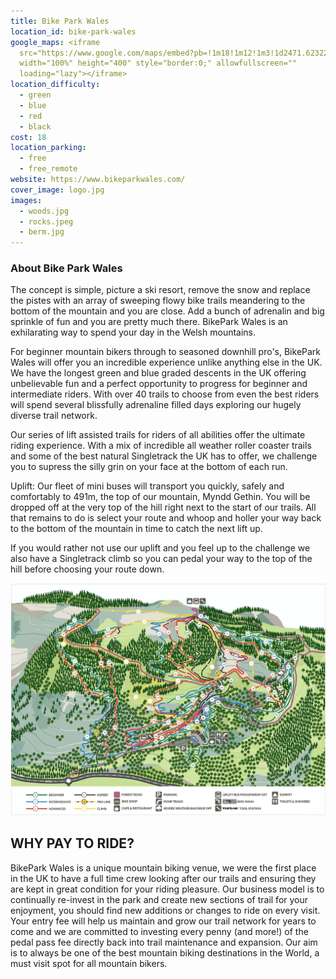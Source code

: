 ```yaml
---
title: Bike Park Wales
location_id: bike-park-wales
google_maps: <iframe
  src="https://www.google.com/maps/embed?pb=!1m18!1m12!1m3!1d2471.623223315836!2d-3.3790910842221233!3d51.72163537967092!2m3!1f0!2f0!3f0!3m2!1i1024!2i768!4f13.1!3m3!1m2!1s0x486e3c82c5f1825b%3A0xdef51d439910375c!2sBikePark%20Wales!5e0!3m2!1sen!2sbg!4v1616606414552!5m2!1sen!2sbg"
  width="100%" height="400" style="border:0;" allowfullscreen=""
  loading="lazy"></iframe>
location_difficulty:
  - green
  - blue
  - red
  - black
cost: 18
location_parking:
  - free
  - free_remote
website: https://www.bikeparkwales.com/
cover_image: logo.jpg
images:
  - woods.jpg
  - rocks.jpeg
  - berm.jpg
---
```

### About Bike Park Wales
The concept is simple, picture a ski resort, remove the snow and replace the pistes with an array of sweeping flowy bike trails meandering to the bottom of the mountain and you are close.  Add a bunch of adrenalin and big sprinkle of fun and you are pretty much there. BikePark Wales is an exhilarating  way to spend your day in the Welsh mountains.  

For beginner mountain bikers through to seasoned downhill pro's, BikePark Wales will offer you an incredible experience unlike anything else in the UK.  We have the longest green and blue graded descents in the UK offering unbelievable fun and a perfect opportunity to progress for beginner and intermediate riders. With over 40 trails to choose from even the best riders will spend several blissfully adrenaline filled days exploring our hugely diverse trail network.

Our series of lift assisted trails for riders of all abilities offer the ultimate riding experience.  With a mix of incredible all weather roller coaster trails and some of the best natural Singletrack the UK has to offer, we challenge you to supress the silly grin on your face at the bottom of each run.

Uplift: Our fleet of mini buses will transport you quickly, safely and comfortably to 491m, the top of our mountain, Myndd Gethin. You will be dropped off at the very top of the hill right next to the start of our trails.  All that remains to do is select your route and whoop and holler your way back to the bottom of the mountain in time to catch the next lift up.

If you would rather not use our uplift and you feel up to the challenge we also have a Singletrack climb so you can pedal your way to the top of the hill before choosing your route down.

![Map of Bike Park Wales](./map.webp)


## WHY PAY TO RIDE?
BikePark Wales is a unique mountain biking venue, we were the first place in the UK to have a full time crew looking after our trails and ensuring they are kept in great condition for your riding pleasure. Our business model is to continually re-invest in the park and create new sections of trail for your enjoyment, you should find new additions or changes to ride on every visit.  Your entry fee will help us maintain and grow our trail network for years to come and we are committed to investing every penny (and more!) of the pedal pass fee directly back into trail maintenance and expansion.  Our aim is to always be one of the best mountain biking destinations in the World, a must visit spot for all mountain bikers.  
